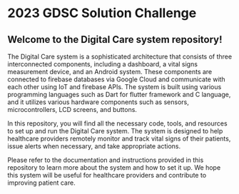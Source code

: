 # 2023 GDSC Solution Challenge

## Welcome to the Digital Care system repository!

The Digital Care system is a sophisticated architecture that consists of three interconnected components, including a dashboard, a vital signs measurement device, and an Android system. These components are connected to  firebase databases via Google Cloud and communicate with each other using IoT and firebase APIs. The system is built using various programming languages such as Dart for flutter framework and C language, and it utilizes various hardware components such as sensors, microcontrollers, LCD screens, and buttons.

In this repository, you will find all the necessary code, tools, and resources to set up and run the Digital Care system. The system is designed to help healthcare providers remotely monitor and track vital signs of their patients, issue alerts when necessary, and take appropriate actions.

Please refer to the documentation and instructions provided in this repository to learn more about the system and how to set it up. We hope this system will be useful for healthcare providers and contribute to improving patient care.
